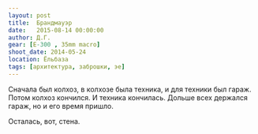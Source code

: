 ```yaml
---
layout: post
title:  Брандмауэр
date:   2015-08-14 00:00:00
author: Д.Г.
gear: [E-300 , 35mm macro]
shoot_date: 2014-05-24
location: Ёльбаза
tags: [архитектура, заброшки, эе]
---
```


Сначала был колхоз, в колхозе была техника, и для техники был гараж. Потом колхоз кончился. И техника кончилась. Дольше всех держался гараж, но и его время пришло.

Осталась, вот, стена.
